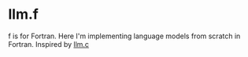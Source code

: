 # llm.f

f is for Fortran. Here I'm implementing language models
from scratch in Fortran. Inspired by 
[llm.c](https://github.com/karpathy/llm.c)